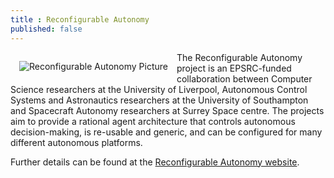 ```yaml
---
title : Reconfigurable Autonomy
published: false
---
```


<a href="http://cgi.csc.liv.ac.uk/RAIS/index.php/Main_Page"> <img alt="Reconfigurable Autonomy Picture" style="float: left; margin: 1em" src="{{site.images}}project-images/rais_sq.png"></a>

The Reconfigurable Autonomy project is an EPSRC-funded collaboration between Computer Science researchers at the University of Liverpool, Autonomous Control Systems and Astronautics researchers at the University of Southampton and Spacecraft Autonomy researchers at Surrey Space centre. The projects aim to provide a rational agent architecture that controls autonomous decision-making, is re-usable and generic, and can be configured for many different autonomous platforms.

Further details can be found at the [Reconfigurable Autonomy website](http://cgi.csc.liv.ac.uk/RAIS/index.php/Main_Page).
